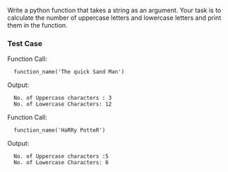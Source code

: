 Write a python function that takes a string as an argument. Your task is to calculate the number of uppercase letters and lowercase letters and print them in the function.

### Test Case

Function Call:

```
  function_name('The quick Sand Man')
```

Output:

```
  No. of Uppercase characters : 3
  No. of Lowercase Characters: 12
```

Function Call:

```
  function_name('HaRRy PotteR')
```

Output:

```
  No. of Uppercase characters :5
  No. of Lowercase Characters: 6
```
